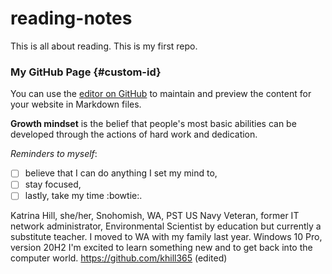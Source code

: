 # reading-notes
This is all about reading. This is my first repo.

### My GitHub Page {#custom-id}

You can use the [editor on GitHub](https://github.com/khill365/reading-notes/edit/gh-pages/index.md) to maintain and preview the content for your website in Markdown files.

**Growth mindset** is the belief that people's most basic abilities can be developed through the actions of hard work and dedication.

*Reminders to myself*: 
- [ ]  believe that I can do anything I set my mind to,
- [ ]  stay focused,
- [ ]  lastly, take my time :bowtie:.

Katrina Hill, she/her, Snohomish, WA, PST
US Navy Veteran, former IT network administrator, Environmental Scientist by education but currently a substitute teacher. I moved to WA with my family last year.
Windows 10 Pro, version 20H2
I'm excited to learn something new and to get back into the computer world.
https://github.com/khill365 (edited) 
